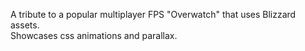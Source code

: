 A tribute to a popular multiplayer FPS "Overwatch" that uses Blizzard assets.</br> Showcases css animations and parallax.

